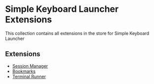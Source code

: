 # Simple Keyboard Launcher Extensions
This collection contains all extensions in the store for Simple Keyboard Launcher
## Extensions
- [Session Manager](https://github.com/lighttigerXIV/simple-kl-session-manager-extension)
- [Bookmarks](https://github.com/lighttigerXIV/simple-kl-bookmarks-extension)
- [Terminal Runner](https://github.com/lighttigerXIV/simple-kl-terminal-runner-extension)
